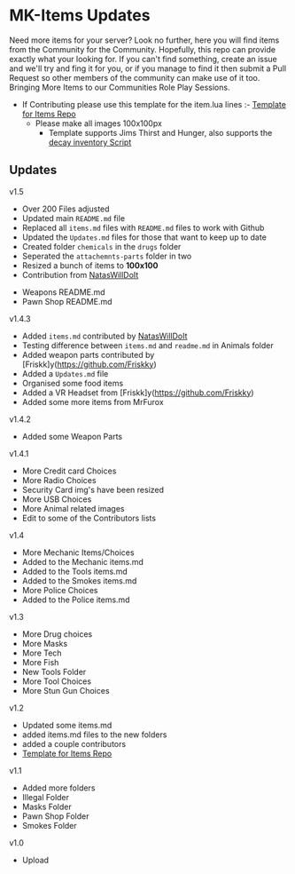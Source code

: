 # MK-Items Updates
Need more items for your server? Look no further, here you will find items from the Community for the Community. Hopefully, this repo can provide exactly what your looking for.
If you can't find something, create an issue and we'll try and fing it for you, or if you manage to find it then submit a Pull Request so other members of the community can make use of it too.
Bringing More Items to our Communities Role Play Sessions.

- If Contributing please use this template for the item.lua lines :- [Template for Items Repo](https://codepen.io/lilphantom25/pen/RwQEvWL?editors=1000)
  + Please make all images 100x100px
    + Template supports Jims Thirst and Hunger, also supports the [decay inventory Script](https://github.com/tnj-development/inventory)

## Updates ##

v1.5
 - Over 200 Files adjusted
 - Updated main `README.md` file
 - Replaced all `items.md` files with `README.md` files to work with Github
 - Updated the `Updates.md` files for those that want to keep up to date
 - Created folder `chemicals` in the `drugs` folder
 - Seperated the `attachemnts-parts` folder in two
 - Resized a bunch of items to **100x100**
 - Contribution from [NatasWillDoIt](https://github.com/NatasWillDoIt)
  + Weapons README.md
  + Pawn Shop README.md

v1.4.3
 - Added `items.md` contributed by [NatasWillDoIt](https://github.com/NatasWillDoIt)
 - Testing difference between `items.md` and `readme.md` in Animals folder
 - Added weapon parts contributed by [Friskk]y(https://github.com/Friskky)
 - Added a `Updates.md` file
 - Organised some food items
 - Added a VR Headset from [Friskk]y(https://github.com/Friskky)
 - Added some more items from MrFurox

v1.4.2
 - Added some Weapon Parts

v1.4.1
 - More Credit card Choices
 - More Radio Choices
 - Security Card img's have been resized
 - More USB Choices
 - More Animal related images
 - Edit to some of the Contributors lists

v1.4
 - More Mechanic Items/Choices
 - Added to the Mechanic items.md
 - Added to the Tools items.md
 - Added to the Smokes items.md
 - More Police Choices
 - Added to the Police items.md

v1.3
 - More Drug choices
 - More Masks
 - More Tech
 - More Fish
 - New Tools Folder
 - More Tool Choices
 - More Stun Gun Choices

v1.2
 - Updated some items.md
 - added items.md files to the new folders
 - added a couple contributors
 - [Template for Items Repo](https://codepen.io/lilphantom25/pen/RwQEvWL?editors=1000)

v1.1
 - Added more folders
 - Illegal Folder
 - Masks Folder
 - Pawn Shop Folder
 - Smokes Folder

v1.0
 - Upload